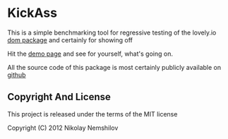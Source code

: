 # KickAss

This is a simple benchmarking tool for regressive testing of the lovely.io [dom package](/packages/dom) and certainly for showing off

Hit the [demo page](demo) and see for yourself, what's going on.

All the source code of this package is most certainly publicly available on [github](https://https://github.com/MadRabbit/kick-ass)


## Copyright And License

This project is released under the terms of the MIT license

Copyright (C) 2012 Nikolay Nemshilov
